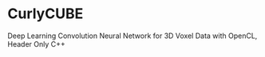 # CurlyCUBE
Deep Learning Convolution Neural Network for 3D Voxel Data with OpenCL, Header Only C++ 

